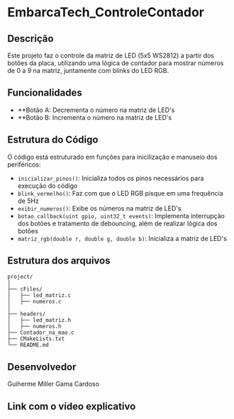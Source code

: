 # EmbarcaTech_ControleContador

## Descrição
Este projeto faz o controle da matriz de LED (5x5 WS2812) a partir dos botões da placa, utilizando uma lógica de contador para mostrar números de 0 a 9 na matriz, juntamente com blinks do LED RGB.

## Funcionalidades
- **Botão A: Decrementa o número na matriz de LED's
- **Botão B: Incrementa o número na matriz de LED's

## Estrutura do Código
O código está estruturado em funções para inicilização e manuseio dos periféricos:

- `inicializar_pinos()`: Inicializa todos os pinos necessários para execução do código
- `blink_vermelho()`: Faz com que o LED RGB pisque em uma frequência de 5Hz
- `exibir_numeros()`: Exibe os números na matriz de LED's
- `botao_callback(uint gpio, uint32_t events)`: Implementa interrupção dos botões e tratamento de debouncing, além de realizar lógica dos botões
- `matriz_rgb(double r, double g, double b)`: Inicializa a matriz de LED's

## Estrutura dos arquivos
```
project/
│
├── cFiles/
│   ├── led_matriz.c
│   ├── numeros.c
│
├── headers/
│   ├── led_matriz.h
│   ├── numeros.h
├── Contador_na_mao.c
├── CMakeLists.txt
└── README.md
```

## Desenvolvedor
Guiherme Miller Gama Cardoso

## Link com o vídeo explicativo